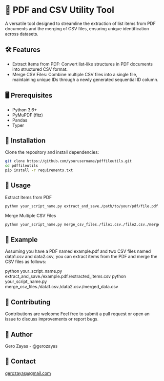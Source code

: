 # 📄 PDF and CSV Utility Tool

A versatile tool designed to streamline the extraction of list items from PDF documents and the merging of CSV files, ensuring unique identification across datasets.

## 🛠️ Features

- Extract Items from PDF: Convert list-like structures in PDF documents into structured CSV format.
- Merge CSV Files: Combine multiple CSV files into a single file, maintaining unique IDs through a newly generated sequential ID column.

## 🖥️ Prerequisites

- Python 3.6+
- PyMuPDF (fitz)
- Pandas
- Typer

## 🚀 Installation

Clone the repository and install dependencies:

```bash
git clone https://github.com/yourusername/pdffileutils.git
cd pdffileutils
pip install -r requirements.txt
```

## 📝 Usage

Extract Items from PDF

```bash
python your_script_name.py extract_and_save./path/to/your/pdf/file.pdf./desired/output/path/

```

Merge Multiple CSV Files

```bash
python your_script_name.py merge_csv_files./file1.csv./file2.csv./merged_output.csv
```

## 📁 Example

Assuming you have a PDF named example.pdf and two CSV files named data1.csv and data2.csv, you can extract items from the PDF and merge the CSV files as follows:

python your_script_name.py extract_and_save./example.pdf./extracted_items.csv
python your_script_name.py merge_csv_files./data1.csv./data2.csv./merged_data.csv

## 🎯 Contributing

Contributions are welcome Feel free to submit a pull request or open an issue to discuss improvements or report bugs.

## 👤 Author

Gero Zayas - @gerozayas

## 📧 Contact

gerozayas@gmail.com
